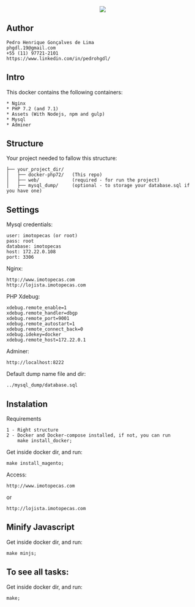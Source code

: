 <p align="center"><img src="https://upload.wikimedia.org/wikipedia/commons/thumb/4/4e/Docker_%28container_engine%29_logo.svg/1280px-Docker_%28container_engine%29_logo.svg.png"></p>

## Author
	Pedro Henrique Gonçalves de Lima
	phgdl.19@gmail.com
	+55 (11) 97721-2101
	https://www.linkedin.com/in/pedrohgdl/

## Intro

This docker contains the following containers:

	* Nginx
	* PHP 7.2 (and 7.1)
	* Assets (With Nodejs, npm and gulp)
	* Mysql
	* Adminer

## Structure

Your project needed to fallow this structure:

	├── your_project_dir/
	│	├── docker-php72/ 	(This repo)
	│	├── web/ 			(required - for run the project)
	│	├── mysql_dump/ 	(optional - to storage your database.sql if you have one)

## Settings

Mysql credentials:

	user: imotopecas (or root)
	pass: root
	database: imotopecas
	host: 172.22.0.108
	port: 3306

Nginx:

	http://www.imotopecas.com
	http://lojista.imotopecas.com

PHP Xdebug:

	xdebug.remote_enable=1
	xdebug.remote_handler=dbgp
	xdebug.remote_port=9001
	xdebug.remote_autostart=1
	xdebug.remote_connect_back=0
	xdebug.idekey=docker
	xdebug.remote_host=172.22.0.1

Adminer:

	http://localhost:8222

Default dump name file and dir:

	../mysql_dump/database.sql

## Instalation

Requirements
	
	1 - Right structure
	2 - Docker and Docker-compose installed, if not, you can run
		make install_docker;

Get inside docker dir, and run:

	make install_magento;

Access:
	
	http://www.imotopecas.com

or

	http://lojista.imotopecas.com
	
## Minify Javascript

Get inside docker dir, and run:

	make minjs;

## To see all tasks:

Get inside docker dir, and run:
	
	make;